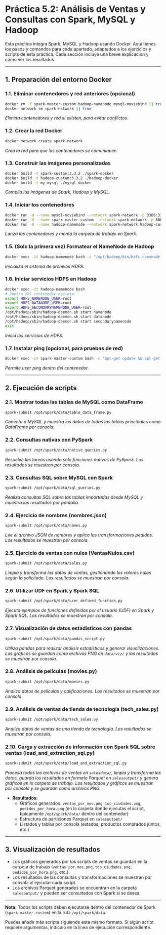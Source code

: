 # Práctica 5.2: Análisis de Ventas y Consultas con Spark, MySQL y Hadoop

Esta práctica integra Spark, MySQL y Hadoop usando Docker. Aquí tienes los pasos y comandos para cada apartado, adaptados a los ejercicios y scripts de esta práctica. Cada sección incluye una breve explicación y cómo ver los resultados.

---

## 1. Preparación del entorno Docker

### 1.1. Eliminar contenedores y red anteriores (opcional)
```sh
docker rm -f spark-master-custom hadoop-namenode mysql-moviebind || true
docker network rm spark-network || true
```
_Elimina contenedores y red si existen, para evitar conflictos._

### 1.2. Crear la red Docker
```sh
docker network create spark-network
```
_Crea la red para que los contenedores se comuniquen._

### 1.3. Construir las imágenes personalizadas
```sh
docker build -t spark-custom:3.3.2 ./spark-docker
docker build -t hadoop-custom:3.3.2 ./hadoop-docker
docker build -t my-mysql ./mysql-docker
```
_Compila las imágenes de Spark, Hadoop y MySQL._

### 1.4. Iniciar los contenedores
```sh
docker run -d --name mysql-moviebind --network spark-network -p 3306:3306 my-mysql
docker run -d --name spark-master-custom --network spark-network -p 8080:8080 -p 7077:7077 -v "$(pwd)/spark-docker:/opt/spark/data" spark-custom:3.3.2 tail -f /dev/null
docker run -d --name hadoop-namenode --network spark-network hadoop-custom:3.3.2 tail -f /dev/null
```
_Lanza los contenedores y monta la carpeta de trabajo en Spark._

### 1.5. (Solo la primera vez) Formatear el NameNode de Hadoop
```sh
docker exec -it hadoop-namenode bash -c "/opt/hadoop/bin/hdfs namenode -format"
```
_Inicializa el sistema de archivos HDFS._

### 1.6. Iniciar servicios HDFS en Hadoop
```sh
docker exec -it hadoop-namenode bash
# Dentro del contenedor ejecuta:
export HDFS_NAMENODE_USER=root
export HDFS_DATANODE_USER=root
export HDFS_SECONDARYNAMENODE_USER=root
/opt/hadoop/sbin/hadoop-daemon.sh start namenode
/opt/hadoop/sbin/hadoop-daemon.sh start datanode
/opt/hadoop/sbin/hadoop-daemon.sh start secondarynamenode
exit
```
_Inicia los servicios de HDFS._

### 1.7. Instalar ping (opcional, para pruebas de red)
```sh
docker exec -it spark-master-custom bash -c "apt-get update && apt-get install -y iputils-ping"
```
_Permite usar ping dentro del contenedor._

---

## 2. Ejecución de scripts

### 2.1. Mostrar todas las tablas de MySQL como DataFrame
```sh
spark-submit /opt/spark/data/table_data_frame.py
```
_Conecta a MySQL y muestra los datos de todas las tablas principales como DataFrame por consola._

### 2.2. Consultas nativas con PySpark
```sh
spark-submit /opt/spark/data/native_queries.py
```
_Resuelve las tareas usando solo funciones nativas de PySpark. Los resultados se muestran por consola._

### 2.3. Consultas SQL sobre MySQL con Spark
```sh
spark-submit /opt/spark/data/sql_queries.py
```
_Realiza consultas SQL sobre las tablas importadas desde MySQL y muestra los resultados por pantalla._

### 2.4. Ejercicio de nombres (nombres.json)
```sh
spark-submit /opt/spark/data/names.py
```
_Lee el archivo JSON de nombres y aplica las transformaciones pedidas. Los resultados se muestran por consola._

### 2.5. Ejercicio de ventas con nulos (VentasNulos.csv)
```sh
spark-submit /opt/spark/data/sales.py
```
_Limpia y transforma los datos de ventas, gestionando los valores nulos según lo solicitado. Los resultados se muestran por consola._

### 2.6. Utilizar UDF en Spark y Spark SQL
```sh
spark-submit /opt/spark/data/user_defined_function.py
```
_Ejecuta ejemplos de funciones definidas por el usuario (UDF) en Spark y Spark SQL. Los resultados se muestran por consola._

### 2.7. Visualización de datos estadísticos con pandas
```sh
spark-submit /opt/spark/data/pandas_script.py
```
_Utiliza pandas para realizar análisis estadísticos y generar visualizaciones. Los gráficos se guardan como archivos PNG en `data/viz/` y los resultados se muestran por consola._

### 2.8. Análisis de películas (movies.py)
```sh
spark-submit /opt/spark/data/movies.py
```
_Analiza datos de películas y calificaciones. Los resultados se muestran por consola._

### 2.9. Análisis de ventas de tienda de tecnología (tech_sales.py)
```sh
spark-submit /opt/spark/data/tech_sales.py
```
_Analiza datos de ventas de una tienda de tecnología. Los resultados se muestran por consola._

### 2.10. Carga y extracción de información con Spark SQL sobre ventas (load_and_extraction_sql.py)
```sh
spark-submit /opt/spark/data/load_and_extraction_sql.py
```
_Procesa todos los archivos de ventas en `salesdata/`, limpia y transforma los datos, guarda los resultados en formato Parquet en `salesoutput/` y genera gráficos en la carpeta de trabajo. Los resultados y gráficos se muestran por consola y se guardan como archivos PNG._

- **Resultados:**
  - Gráficos generados: `ventas_por_mes.png`, `top_ciudades.png`, `pedidos_por_hora.png` (en la carpeta donde ejecutas el script, típicamente `/opt/spark/data/` dentro del contenedor)
  - Estructura de particiones Parquet en `salesoutput/`
  - Listados y tablas por consola (estados, productos comprados juntos, etc.)

---

## 3. Visualización de resultados

- Los gráficos generados por los scripts de ventas se guardan en la carpeta de trabajo (`ventas_por_mes.png`, `top_ciudades.png`, `pedidos_por_hora.png`, etc.).
- Los resultados de las consultas y transformaciones se muestran por consola al ejecutar cada script.
- Los archivos Parquet generados se encuentran en la carpeta `salesoutput/` y pueden ser consultados con Spark si se desea.

---

**Nota:** Todos los scripts deben ejecutarse dentro del contenedor de Spark (`spark-master-custom`) en la ruta `/opt/spark/data`.

Puedes añadir más scripts siguiendo este mismo formato. Si algún script requiere argumentos, indícalo en la línea de ejecución correspondiente.


